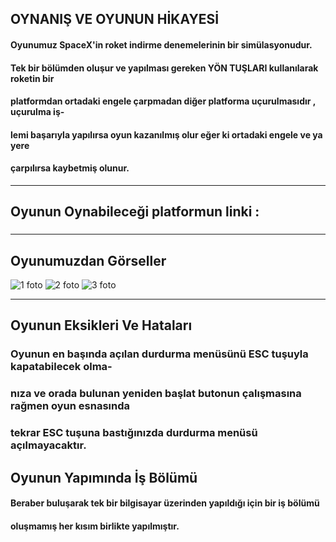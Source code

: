 ## OYNANIŞ VE OYUNUN HİKAYESİ
#### Oyunumuz SpaceX'in roket indirme denemelerinin bir simülasyonudur.
#### Tek bir bölümden oluşur ve yapılması gereken YÖN TUŞLARI kullanılarak roketin bir 
#### platformdan ortadaki engele çarpmadan diğer platforma uçurulmasıdır , uçurulma iş-
#### lemi başarıyla yapılırsa oyun kazanılmış olur eğer ki ortadaki engele ve ya yere 
#### çarpılırsa kaybetmiş olunur.
***
## Oyunun Oynabileceği platformun linki :
###
***
## Oyunumuzdan Görseller 
![1 foto](https://user-images.githubusercontent.com/76706592/204622046-73734bd6-967d-4291-983e-65b49fc8fede.PNG)
![2 foto](https://user-images.githubusercontent.com/76706592/204622076-1232a900-284b-4378-94cd-67fcdefbcbfe.PNG)
![3 foto](https://user-images.githubusercontent.com/76706592/204622087-aaeb9599-0fb0-4d73-a23c-cacd70de263b.PNG)
***
## Oyunun Eksikleri Ve Hataları
### Oyunun en başında açılan durdurma menüsünü ESC tuşuyla kapatabilecek olma-
### nıza ve orada bulunan yeniden başlat butonun çalışmasına rağmen oyun esnasında
### tekrar ESC tuşuna bastığınızda durdurma menüsü açılmayacaktır.

## Oyunun Yapımında İş Bölümü
#### Beraber buluşarak tek bir bilgisayar üzerinden yapıldığı için bir iş bölümü
#### oluşmamış her kısım birlikte yapılmıştır.

